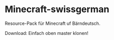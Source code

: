 ﻿# Minecraft-swissgerman
Resource-Pack für Minecraft uf Bärndeutsch.

Download:
Einfach oben master klonen!
